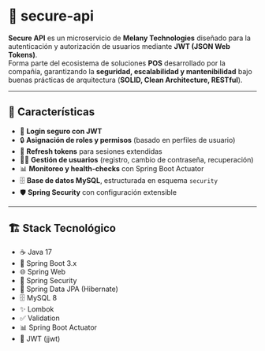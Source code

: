 # 📌 secure-api

**Secure API** es un microservicio de **Melany Technologies** diseñado para la autenticación y autorización de usuarios mediante **JWT (JSON Web Tokens)**.  
Forma parte del ecosistema de soluciones **POS** desarrollado por la compañía, garantizando la **seguridad, escalabilidad y mantenibilidad** bajo buenas prácticas de arquitectura (**SOLID, Clean Architecture, RESTful**).

---

## 🚀 Características

- 🔑 **Login seguro con JWT**
- 🔒 **Asignación de roles y permisos** (basado en perfiles de usuario)
- 🔁 **Refresh tokens** para sesiones extendidas
- 🧑‍💻 **Gestión de usuarios** (registro, cambio de contraseña, recuperación)
- 📊 **Monitoreo y health-checks** con Spring Boot Actuator
- 🗄️ **Base de datos MySQL**, estructurada en esquema `security`
- 🛡️ **Spring Security** con configuración extensible

---

## 🏗️ Stack Tecnológico

- ☕ Java 17  
- 🌱 Spring Boot 3.x  
- 🌐 Spring Web  
- 🔐 Spring Security  
- 💾 Spring Data JPA (Hibernate)  
- 🗄️ MySQL 8  
- ✨ Lombok  
- ✅ Validation  
- 📊 Spring Boot Actuator  
- 🔑 JWT (jjwt)
